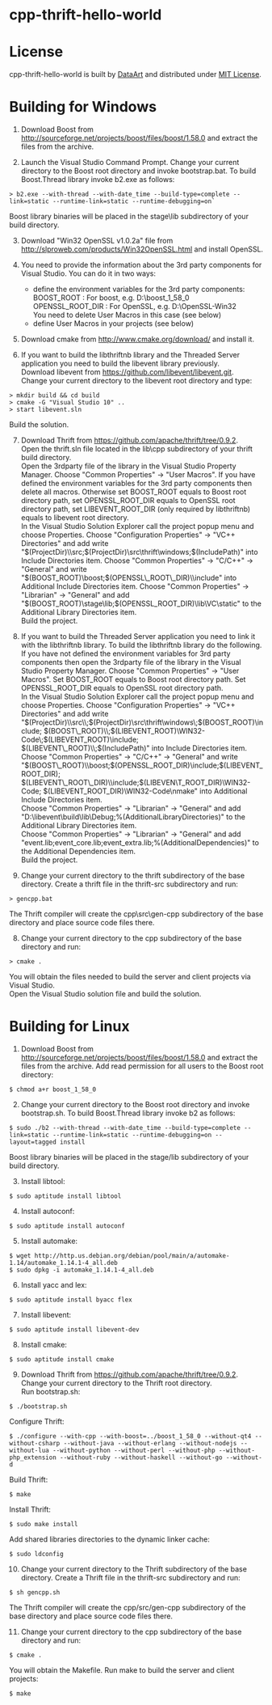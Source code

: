 # cpp-thrift-hello-world

# License

cpp-thrift-hello-world is built by [DataArt](http://dataart.com) and distributed
 under [MIT License](http://en.wikipedia.org/wiki/MIT_License).

# Building for Windows

1. Download Boost from <http://sourceforge.net/projects/boost/files/boost/1.58.0>
 and extract the files from the archive.

2. Launch the Visual Studio Command Prompt. Change your current directory to the
 Boost root directory and invoke bootstrap.bat. To build Boost.Thread library
 invoke b2.exe as follows:  
  ```
> b2.exe --with-thread --with-date_time --build-type=complete --link=static --runtime-link=static --runtime-debugging=on`
  ```
Boost library binaries will be placed in the stage\\lib subdirectory of your
 build directory.

3. Download "Win32 OpenSSL v1.0.2a" file from
 <http://slproweb.com/products/Win32OpenSSL.html> and install OpenSSL.

4. You need to provide the information about the 3rd party components for Visual
 Studio. You can do it in two ways:  
	- define the environment variables for the 3rd party components:  
  BOOST_ROOT : For boost, e.g. D:\\boost\_1\_58\_0  
  OPENSSL_ROOT_DIR : For OpenSSL, e.g. D:\\OpenSSL-Win32  
  You need to delete User Macros in this case (see below)
	- define User Macros in your projects (see below)

5. Download cmake from <http://www.cmake.org/download/> and install it.

6. If you want to build the libthriftnb library and the Threaded Server
 application you need to build the libevent library previously.  
Download libevent from <https://github.com/libevent/libevent.git>.  
Change your current directory to the libevent root directory and type:  
  ```
> mkdir build && cd build  
> cmake -G "Visual Studio 10" ..  
> start libevent.sln  
  ```
Build the solution.

7. Download Thrift from <https://github.com/apache/thrift/tree/0.9.2>.  
Open the thrift.sln file located in the lib\\cpp subdirectory of your thrift
 build directory.  
Open the 3rdparty file of the library in the Visual Studio Property Manager.
 Choose "Common Properties" -> "User Macros". If you have defined the environment
 variables for the 3rd party components then delete all macros. Otherwise set
 BOOST\_ROOT equals to Boost root directory path, set OPENSSL\_ROOT\_DIR equals
 to OpenSSL root directory path, set LIBEVENT\_ROOT\_DIR (only required by
 libthriftnb) equals to libevent root directory.  
In the Visual Studio Solution Explorer call the project popup menu and choose
 Properties. Choose "Configuration Properties" -> "VC++ Directories" and add
 write "$(ProjectDir)\\src;$(ProjectDir)\\src\\thrift\\windows;$(IncludePath)" into
 Include Directories item.  
Choose "Common Properties" -> "C/C++" -> "General" and write
 "$(BOOST\_ROOT)\\boost;$(OPENSSL\_ROOT\_DIR)\\include" into Additional Include
 Directories item.  
Choose "Common Properties" -> "Librarian" -> "General" and add
 "$(BOOST\_ROOT)\\stage\\lib;$(OPENSSL\_ROOT\_DIR)\\lib\\VC\\static" to the Additional
 Library Directories item.  
 Build the project.

8. If you want to build the Threaded Server application you need to link it with
 the libthriftnb library. To build the libthriftnb library do the following.  
If you have not defined the environment variables for 3rd party components then
 open the 3rdparty file of the library in the Visual Studio Property Manager.
 Choose "Common Properties" -> "User Macros". Set BOOST_ROOT equals to Boost root
 directory path. Set OPENSSL_ROOT_DIR equals to OpenSSL root directory path.  
In the Visual Studio Solution Explorer call the project popup menu and choose
 Properties. Choose "Configuration Properties" -> "VC++ Directories" and add write
 "$(ProjectDir)\\src\\;$(ProjectDir)\\src\\thrift\\windows\\;$(BOOST\_ROOT)\\include;
$(BOOST\_ROOT)\\;$(LIBEVENT\_ROOT)\\WIN32-Code\\;$(LIBEVENT\_ROOT)\\include;
$(LIBEVENT\_ROOT)\\;$(IncludePath)" into Include Directories item.  
Choose "Common Properties" -> "C/C++" -> "General" and write
 "$(BOOST\_ROOT)\\boost;$(OPENSSL\_ROOT\_DIR)\\include;$(LIBEVENT\_ROOT\_DIR);
$(LIBEVENT\_ROOT\_DIR)\\include;$(LIBEVEN\T_ROOT\_DIR)\\WIN32-Code;
$(LIBEVENT\_ROOT\_DIR)\\WIN32-Code\\nmake" into Additional Include Directories item.  
Choose "Common Properties" -> "Librarian" -> "General" and add
 "D:\\libevent\\build\\lib\\Debug;%(AdditionalLibraryDirectories)" to the Additional
 Library Directories item.  
Choose "Common Properties" -> "Librarian" -> "General" and add
 "event.lib;event\_core.lib;event\_extra.lib;%(AdditionalDependencies)" to the
 Additional Dependencies item.  
Build the project.

9. Change your current directory to the thrift subdirectory of the base directory.
 Create a thrift file in the thrift-src subdirectory and run:  
  ```
> gencpp.bat  
  ```
The Thrift compiler will create the cpp\\src\\gen-cpp subdirectory of the base
 directory and place source code files there.

8. Change your current directory to the cpp subdirectory of the base directory
 and run:  
  ```
> cmake .
  ```
You will obtain the files needed to build the server and client projects via
 Visual Studio.  
Open the Visual Studio solution file and build the solution.

# Building for Linux

1. Download Boost from <http://sourceforge.net/projects/boost/files/boost/1.58.0>
 and extract the files from the archive. Add read permission for all users to the
 Boost root directory:  
  ```
$ chmod a+r boost_1_58_0
  ```

2. Change your current directory to the Boost root directory and invoke
 bootstrap.sh. To build Boost.Thread library invoke b2 as follows:  
  ```
$ sudo ./b2 --with-thread --with-date_time --build-type=complete --link=static --runtime-link=static --runtime-debugging=on --layout=tagged install
  ```
Boost library binaries will be placed in the stage/lib subdirectory of your
 build directory.

3. Install libtool:  
  ```
$ sudo aptitude install libtool
  ```

4. Install autoconf:  
  ```
$ sudo aptitude install autoconf
  ```

5. Install automake:  
  ```
$ wget http://http.us.debian.org/debian/pool/main/a/automake-1.14/automake_1.14.1-4_all.deb
$ sudo dpkg -i automake_1.14.1-4_all.deb
  ```

6. Install yacc and lex:  
  ```
$ sudo aptitude install byacc flex
  ```

7. Install libevent:  
  ```
$ sudo aptitude install libevent-dev
  ```

8. Install cmake:  
  ```
$ sudo aptitude install cmake
  ```

9. Download Thrift from <https://github.com/apache/thrift/tree/0.9.2>.  
Change your current directory to the Thrift root directory.  
Run bootstrap.sh:  
  ```
$ ./bootstrap.sh
  ```
Configure Thrift:  
  ```
$ ./configure --with-cpp --with-boost=../boost_1_58_0 --without-qt4 --without-csharp --without-java --without-erlang --without-nodejs --without-lua --without-python --without-perl --without-php --without-php_extension --without-ruby --without-haskell --without-go --without-d
  ```
Build Thrift:  
  ```
$ make
  ```
Install Thrift:  
  ```
$ sudo make install
  ```
Add shared libraries directories to the dynamic linker cache:  
  ```
$ sudo ldconfig
  ```

10. Change your current directory to the Thrift subdirectory of the base directory.
 Create a Thrift file in the thrift-src subdirectory and run:  
  ```
$ sh gencpp.sh
  ```
The Thrift compiler will create the cpp/src/gen-cpp subdirectory of the base
 directory and place source code files there.

11. Change your current directory to the cpp subdirectory of the base directory
 and run:  
  ```
$ cmake .
  ```
You will obtain the Makefile. Run make to build the server and client projects:  
  ```
$ make
  ```

